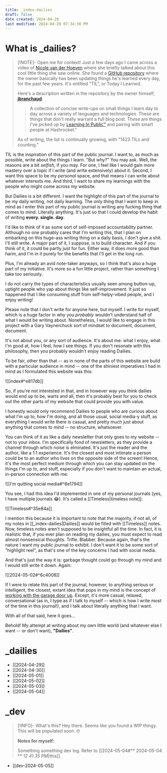 ```yaml
---
title: _index-dailies
draft: false
date created: 2024-04-29
last modified: 2024-04-29 07:34:30 PM
---
```


# What is _dailies?

> [!NOTE]- Open me for context!
> Just a few days ago I came across a video of [Nicole van der Hoeven](https://nicolevanderhoeven.com/) where she briefly talked about this cool little thing she saw online. She found a [GitHub repository](https://github.com/jbranchaud/til) where the owner basically has been updating things he's learned every day, for the past few years. It's entitled "TIL", or Today I Learned. 
> 
> Here's a description written in the repository by the owner himself, **[jbranchaud](https://github.com/jbranchaud)**: 
> 
> > A collection of concise write-ups on small things I learn day to day across a variety of languages and technologies. These are things that don't really warrant a full blog post. These are things I've picked up by [Learning In Public™](https://dev.to/jbranchaud/how-i-built-a-learning-machine-45k9) and pairing with smart people at Hashrocket."
  >
  >As of writing, the list is continually growing, with "1423 TILs and counting."
  
  
TIL is the inspiration of this part of the public journal. I want to, as much as possible, write about the things I learn. "But why?" You may ask. Well, the reasons are a bit *selfish*, if you may. For one, I feel like I would gain more mastery over a topic if I write (and write extensively) about it. Second, I want this space to be my *personal* space, and that means I can write about whatever interests me. And third, I want to share my learnings with the people who might come across my website.
  
But Dailies is a bit different. I want the highlight of this part of the journal to be my daily writing, not daily learning. The only thing that I want to keep in mind as I enter this part of my public journal is writing any fucking thing that comes to mind. Literally anything. It's just so that I could develop the habit of writing **every. single. day.**
  
I'd like to think of it as some sort of self-imposed accountability partner. Although no one probably cares that I'm writing this, that I plan on embarking on this huge-ass writing thing on a daily basis, I don't give a shit. I'll still write. A major part of it, I suppose, is to build character. And if you think of it, it could be partly just for fun. Either way, it does more good than harm, and I'm in it purely for the benefits that I'll get in the long run.

Plus, I'm already an avid note-taker anyways, so I think that's also a huge part of my initiative. It's more so a fun little project, rather than something I take too seriously.

I do not carry the types of characteristics usually seen among button-up, uptight people who yap about things like self-improvement. It just so happened that I like consuming stuff from self-helpy-vibed people, and I enjoy writing!

Please note that I don't write for anyone here, but myself. I write for myself, which is a huge factor in why you *probably* wouldn't understand half of what I would be writing about. Nonetheless, I would like to engage in this project with a Gary Vaynerchuck sort of mindset to document, document, document. 

It's not about you, or any sort of audience. It's about me: what I enjoy, what I'm good at, how I feel, how I see things. If you don't resonate with this philosophy, then you probably wouldn't enjoy reading Dailies. 

To be fair, other than that -- as in none of the parts of this website are build with a particular audience in mind -- one of the shiniest imperatives I had in mind as I formulated this website was this:

![[index#^e817db]]

So, if you're not interested in that, and in however way you think dailies would end up to be, warts and all, then it's probably best for you to check out the other parts of my website that could provide you with value.

I honestly would only recommend Dailies to people who are curious about what I'm up to, how I'm doing, and all those usual, social media-y stuff, as everything I would write there is casual, and pretty much just about anything that comes to mind -- no structure, whatsoever. 

You can think of it as like a daily newsletter that only goes to my website -- not to your inbox. I'm specifically fond of newsletters, as they provide a channel through which noise is elminated. It's just the reader and the author, like a 1:1 experience. It's the closest and most intimate a person could be to an author who lives on the opposite side of the screen! Hence, it's the most perfect medium through which you can stay updated on the things I'm up to, and stuff, especially if you don't want to maintain an actual, in-person connection with me:

![[I'm quitting social media#^8e1794]]

You see, I had this idea I'd implemented in one of my personal journals (yes, I have multiple journals 😂). It's called a [[Timeless|timeless note]]:

![[Timeless#^35e84a]]

I mention this because it is important to note that the majority, if not all, of my notes in [[_index-dailies|Dailies]] would be filled with [[Timeless]] notes. Now, timeless notes aren't supposed to be insightful all the time. In fact, it is realistic that, if you ever plan on reading my dailies, you must expect to read almost nonsensical thoughts. Trifle. Blabber. Because again, that's the nature I want my public journal to exhibit. I don't want it to be some sort of "highlight reel", as that's one of the key concerns I had with social media. 

And that's just the way it is: garbage thought could go through my mind and I would still write it down. Again:

![[2024-05-02#^6c4008]]

If I were to relate this part of the journal, however, to anything serious or intelligent, the closest, extant idea that pops in my mind is the concept of [working with the garage door up](https://notes.andymatuschak.org/Work_with_the_garage_door_up). Except, it's more casual, relaxed, conversational (as in, I type as if I talk to myself -- which is how I write most of the time in this journal!), and I talk about literally anything that I want.

With all of that said, here it goes...

Behold! My attempt at writing about my own little world (and whatever else I want -- or don't want), **"Dailies"**.

# _dailies

- [[2024-04-29]]
- [[2024-04-30]]
- [[2024-05-01]]
- [[2024-05-02]]
- [[2024-05-03]]
- [[2024-05-04]]

# _dev


> [!INFO]-  What's this?
> Hey there. Seems like you found a WIP thingy. This will be populated soon. 🤓
> 
> **Notes for myself:**
> 
> Something something dev log. Refer to [[2024-05-04#** 2024-05-04 ** *12 41 35 PM*|this]].


- [[dev-2024-05-05]]